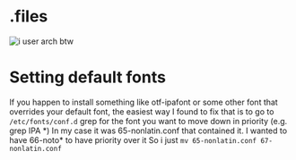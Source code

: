 # .files

![i user arch btw](https://i.imgur.com/l9bHeq0.png)

# Setting default fonts
If you happen to install something like otf-ipafont or some other font that overrides your default font, the easiest way I found to fix that is to 
go to `/etc/fonts/conf.d` 
grep for the font you want to move down in priority (e.g. grep IPA \*)
In my case it was 65-nonlatin.conf that contained it.
I wanted to have 66-noto* to have priority over it
So i just `mv 65-nonlatin.conf 67-nonlatin.conf`

